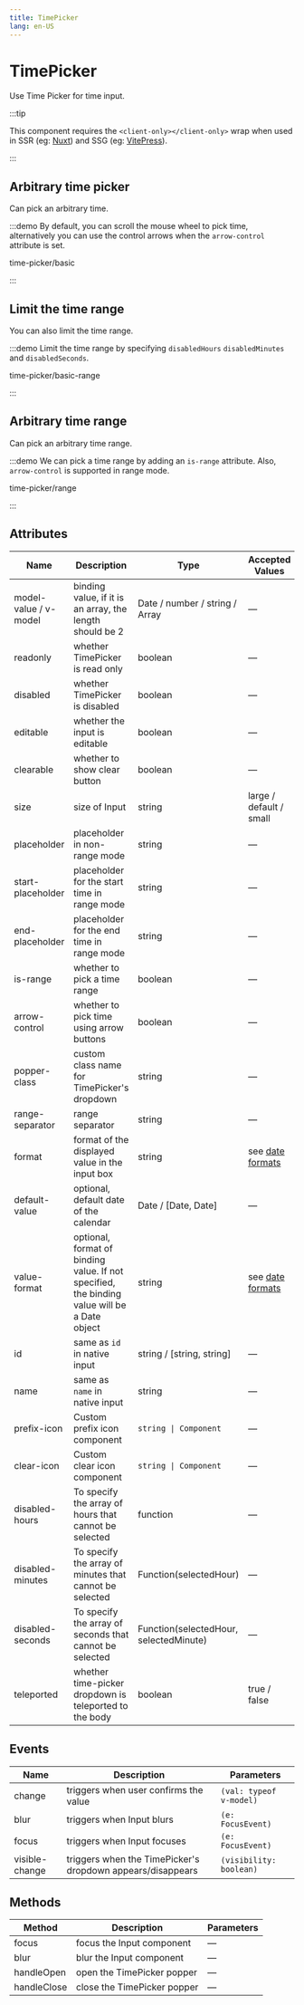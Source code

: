 ```yaml
---
title: TimePicker
lang: en-US
---
```


# TimePicker

Use Time Picker for time input.

:::tip

This component requires the `<client-only></client-only>` wrap when used in SSR (eg: [Nuxt](https://nuxt.com/v3)) and SSG (eg: [VitePress](https://vitepress.vuejs.org/)).

:::

## Arbitrary time picker

Can pick an arbitrary time.

:::demo By default, you can scroll the mouse wheel to pick time, alternatively you can use the control arrows when the `arrow-control` attribute is set.

time-picker/basic

:::

## Limit the time range

You can also limit the time range.

:::demo Limit the time range by specifying `disabledHours` `disabledMinutes` and `disabledSeconds`.

time-picker/basic-range

:::

## Arbitrary time range

Can pick an arbitrary time range.

:::demo We can pick a time range by adding an `is-range` attribute. Also, `arrow-control` is supported in range mode.

time-picker/range

:::

## Attributes

| Name                  | Description                                              | Type                                   | Accepted Values                                               | Default     |
| --------------------- | -------------------------------------------------------- | -------------------------------------- | ------------------------------------------------------------- | ----------- |
| model-value / v-model | binding value, if it is an array, the length should be 2 | Date / number / string / Array         | —                                                             | —           |
| readonly              | whether TimePicker is read only                          | boolean                                | —                                                             | false       |
| disabled              | whether TimePicker is disabled                           | boolean                                | —                                                             | false       |
| editable              | whether the input is editable                            | boolean                                | —                                                             | true        |
| clearable             | whether to show clear button                             | boolean                                | —                                                             | true        |
| size                  | size of Input                                            | string                                 | large / default / small                                       | —           |
| placeholder           | placeholder in non-range mode                            | string                                 | —                                                             | —           |
| start-placeholder     | placeholder for the start time in range mode             | string                                 | —                                                             | —           |
| end-placeholder       | placeholder for the end time in range mode               | string                                 | —                                                             | —           |
| is-range              | whether to pick a time range                             | boolean                                | —                                                             | false       |
| arrow-control         | whether to pick time using arrow buttons                 | boolean                                | —                                                             | false       |
| popper-class          | custom class name for TimePicker's dropdown              | string                                 | —                                                             | —           |
| range-separator       | range separator                                          | string                                 | —                                                             | '-'         |
| format                | format of the displayed value in the input box           | string                                 | see [date formats](/en-US/component/date-picker#date-formats) | HH:mm:ss    |
| default-value         | optional, default date of the calendar                   | Date / [Date, Date]                    | —                                                             | —           |
| value-format          | optional, format of binding value. If not specified, the binding value will be a Date object          | string                                             | see [date formats](/en-US/component/date-picker#date-formats)            | —           |
| id                    | same as `id` in native input                             | string / [string, string]              | —                                                             | -           |
| name                  | same as `name` in native input                           | string                                 | —                                                             | —           |
| prefix-icon           | Custom prefix icon component                             | `string \| Component`                  | —                                                             | Clock       |
| clear-icon            | Custom clear icon component                              | `string \| Component`                  | —                                                             | CircleClose |
| disabled-hours        | To specify the array of hours that cannot be selected    | function                               | —                                                             | —           |
| disabled-minutes      | To specify the array of minutes that cannot be selected  | Function(selectedHour)                 | —                                                             | —           |
| disabled-seconds      | To specify the array of seconds that cannot be selected  | Function(selectedHour, selectedMinute) | —                                                             | —           |
| teleported            | whether time-picker dropdown is teleported to the body   | boolean                                | true / false                                                  | true        |

## Events

| Name           | Description                                                | Parameters              |
| -------------- | ---------------------------------------------------------- | ----------------------- |
| change         | triggers when user confirms the value                      | `(val: typeof v-model)` |
| blur           | triggers when Input blurs                                  | `(e: FocusEvent)`       |
| focus          | triggers when Input focuses                                | `(e: FocusEvent)`       |
| visible-change | triggers when the TimePicker's dropdown appears/disappears | `(visibility: boolean)` |

## Methods

| Method      | Description                 | Parameters |
| ----------- | --------------------------- | ---------- |
| focus       | focus the Input component   | —          |
| blur        | blur the Input component    | —          |
| handleOpen  | open the TimePicker popper  | —          |
| handleClose | close the TimePicker popper | —          |
